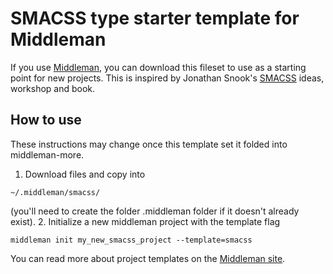# SMACSS type starter template for Middleman

If you use [Middleman](http://middlemanapp.com/), you can download this fileset to use as a starting point for new projects. This is inspired by Jonathan Snook's [SMACSS](https://smacss.com/) ideas, workshop and book.

## How to use

These instructions may change once this template set it folded into middleman-more.

1. Download files and copy into 
```
~/.middleman/smacss/
```
(you'll need to create the folder .middleman folder if it doesn't already exist).
2. Initialize a new middleman project with the template flag 
```
middleman init my_new_smacss_project --template=smacss
```

You can read more about project templates on the [Middleman site](http://middlemanapp.com/getting-started/welcome/).

 